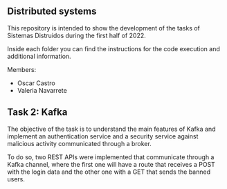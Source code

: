 ## Distributed systems 

This repository is intended to show the development of the tasks of Sistemas Distruidos during the first half of 2022.

Inside each folder you can find the instructions for the code execution and additional information.

Members:
- Oscar Castro
- Valeria Navarrete

## Task 2: Kafka

The objective of the task is to understand the main features of Kafka and implement an authentication service and a security service against malicious activity communicated through a broker.

To do so, two REST APIs were implemented that communicate through a Kafka channel, where the first one will have a route that receives a POST with the login data and the other one with a GET that sends the banned users.
